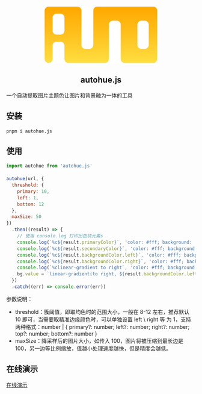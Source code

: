 <p align="center">
  <a target="_blank" href="#">
  <img alt="autohue" src="./public/logo.svg" width="300">
  </a>
</p>

<p align="center">
  <h2 align="center">autohue.js</h2>
</p>

一个自动提取图片主题色让图片和背景融为一体的工具

## 安装

```shell
pnpm i autohue.js
```

## 使用

```js
import autohue from 'autohue.js'

autohue(url, {
  threshold: {
    primary: 10,
    left: 1,
    bottom: 12
  },
  maxSize: 50
})
  .then((result) => {
    // 使用 console.log 打印出色块元素s
    console.log(`%c${result.primaryColor}`, 'color: #fff; background: ' + result.primaryColor, 'main')
    console.log(`%c${result.secondaryColor}`, 'color: #fff; background: ' + result.secondaryColor, 'sub')
    console.log(`%c${result.backgroundColor.left}`, 'color: #fff; background: ' + result.backgroundColor.left, 'bg-left')
    console.log(`%c${result.backgroundColor.right}`, 'color: #fff; background: ' + result.backgroundColor.right, 'bg-right')
    console.log(`%clinear-gradient to right`, 'color: #fff; background: linear-gradient(to right, ' + result.backgroundColor.left + ', ' + result.backgroundColor.right + ')', 'bg')
    bg.value = `linear-gradient(to right, ${result.backgroundColor.left}, ${result.backgroundColor.right})`
  })
  .catch((err) => console.error(err))
```

参数说明：

- threshold：簇阈值，即取均色时的范围大小，一般在 8-12 左右，推荐默认 10 即可，当需要取精准边缘颜色时，可以单独设置 left \ right 等 为 1，支持两种格式：number | { primary?: number; left?: number; right?: number; top?: number; bottom?: number }
- maxSize：降采样后的图片大小，如传入 100，图片将被压缩到最长边是 100，另一边等比例缩放，值越小处理速度越快，但是精度会越低。

## 在线演示

[在线演示](https://auto-plugin.github.io/autohue.js/)
